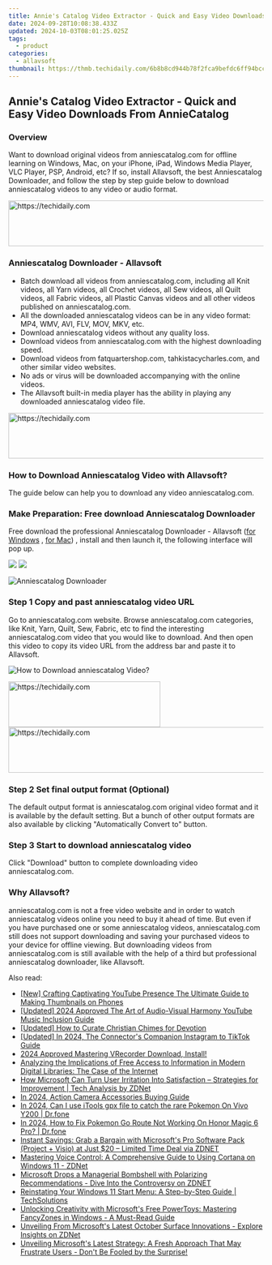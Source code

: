 ```yaml
---
title: Annie's Catalog Video Extractor - Quick and Easy Video Downloads From AnnieCatalog
date: 2024-09-28T10:08:38.433Z
updated: 2024-10-03T08:01:25.025Z
tags:
  - product
categories:
  - allavsoft
thumbnail: https://thmb.techidaily.com/6b8b8cd944b78f2fca9befdc6ff94bcc8ad2bce093f59dcdf2b6479e3403f82d.jpg
---
```


## Annie's Catalog Video Extractor - Quick and Easy Video Downloads From AnnieCatalog

### Overview

Want to download original videos from anniescatalog.com for offline learning on Windows, Mac, on your iPhone, iPad, Windows Media Player, VLC Player, PSP, Android, etc? If so, install Allavsoft, the best Anniescatalog Downloader, and follow the step by step guide below to download anniescatalog videos to any video or audio format.

<!-- affiliate ads begin -->
<a href="https://appsumo.8odi.net/c/5597632/2037356/7443" target="_top" id="2037356">
  <img src="//a.impactradius-go.com/display-ad/7443-2037356" border="0" alt="https://techidaily.com" width="728" height="90"/>
</a>
<img height="0" width="0" src="https://appsumo.8odi.net/i/5597632/2037356/7443" style="position:absolute;visibility:hidden;" border="0" />
<!-- affiliate ads end -->

### Anniescatalog Downloader - Allavsoft

* Batch download all videos from anniescatalog.com, including all Knit videos, all Yarn videos, all Crochet videos, all Sew videos, all Quilt videos, all Fabric videos, all Plastic Canvas videos and all other videos published on anniescatalog.com.
* All the downloaded anniescatalog videos can be in any video format: MP4, WMV, AVI, FLV, MOV, MKV, etc.
* Download anniescatalog videos without any quality loss.
* Download videos from anniescatalog.com with the highest downloading speed.
* Download videos from fatquartershop.com, tahkistacycharles.com, and other similar video websites.
* No ads or virus will be downloaded accompanying with the online videos.
* The Allavsoft built-in media player has the ability in playing any downloaded anniescatalog video file.

<!-- affiliate ads begin -->
<a href="https://appsumo.8odi.net/c/5597632/2037475/7443" target="_top" id="2037475">
  <img src="//a.impactradius-go.com/display-ad/7443-2037475" border="0" alt="https://techidaily.com" width="728" height="90"/>
</a>
<img height="0" width="0" src="https://appsumo.8odi.net/i/5597632/2037475/7443" style="position:absolute;visibility:hidden;" border="0" />
<!-- affiliate ads end -->

### How to Download Anniescatalog Video with Allavsoft?

The guide below can help you to download any video anniescatalog.com.

### Make Preparation: Free download Anniescatalog Downloader

Free download the professional Anniescatalog Downloader - Allavsoft ([for Windows](https://tools.techidaily.com/allavsoft/products/) , [for Mac](https://tools.techidaily.com/allavsoft/products/)) , install and then launch it, the following interface will pop up.

[![](https://www.allavsoft.com/how-to/../images/how-to/free-download-win.jpg)](https://tools.techidaily.com/allavsoft/products/) [![](https://www.allavsoft.com/how-to/../images/how-to/free-download-mac.jpg)](https://tools.techidaily.com/allavsoft/products/)

![Anniescatalog Downloader](https://www.allavsoft.com/how-to/../images/allavsoft/screen-shot-600.jpg)

### Step 1 Copy and past anniescatalog video URL

Go to anniescatalog.com website. Browse anniescatalog.com categories, like Knit, Yarn, Quilt, Sew, Fabric, etc to find the interesting anniescatalog.com video that you would like to download. And then open this video to copy its video URL from the address bar and paste it to Allavsoft.

![How to Download anniescatalog Video?](https://www.allavsoft.com/how-to/../images/how-to/download-rtmp-video/download-rtmp-video.jpg)

<!-- affiliate ads begin -->
<a href="https://aligracehair.sjv.io/c/5597632/1902304/19272" target="_top" id="1902304">
  <img src="//a.impactradius-go.com/display-ad/19272-1902304" border="0" alt="https://techidaily.com" width="300" height="90"/>
</a>
<img height="0" width="0" src="https://aligracehair.sjv.io/i/5597632/1902304/19272" style="position:absolute;visibility:hidden;" border="0" />
<!-- affiliate ads end -->

<!-- affiliate ads begin -->
<a href="https://bluettius.sjv.io/c/5597632/2139119/17108" target="_top" id="2139119">
  <img src="//a.impactradius-go.com/display-ad/17108-2139119" border="0" alt="https://techidaily.com" width="728" height="90"/>
</a>
<img height="0" width="0" src="https://bluettius.sjv.io/i/5597632/2139119/17108" style="position:absolute;visibility:hidden;" border="0" />
<!-- affiliate ads end -->

### Step 2 Set final output format (Optional)

The default output format is anniescatalog.com original video format and it is available by the default setting. But a bunch of other output formats are also available by clicking "Automatically Convert to" button.

### Step 3 Start to download anniescatalog video

Click "Download" button to complete downloading video anniescatalog.com.

### Why Allavsoft?

anniescatalog.com is not a free video website and in order to watch anniescatalog videos online you need to buy it ahead of time. But even if you have purchased one or some anniescatalog videos, anniescatalog.com still does not support downloading and saving your purchased videos to your device for offline viewing. But downloading videos from anniescatalog.com is still available with the help of a third but professional anniescatalog downloader, like Allavsoft.

<ins class="adsbygoogle"
     style="display:block"
     data-ad-format="autorelaxed"
     data-ad-client="ca-pub-7571918770474297"
     data-ad-slot="1223367746"></ins>

<ins class="adsbygoogle"
     style="display:block"
     data-ad-client="ca-pub-7571918770474297"
     data-ad-slot="8358498916"
     data-ad-format="auto"
     data-full-width-responsive="true"></ins>

<span class="atpl-alsoreadstyle">Also read:</span>
<div><ul>
<li><a href="https://youtube-clips.techidaily.com/new-crafting-captivating-youtube-presence-the-ultimate-guide-to-making-thumbnails-on-phones/"><u>[New] Crafting Captivating YouTube Presence The Ultimate Guide to Making Thumbnails on Phones</u></a></li>
<li><a href="https://article-files.techidaily.com/updated-2024-approved-the-art-of-audio-visual-harmony-youtube-music-inclusion-guide/"><u>[Updated] 2024 Approved The Art of Audio-Visual Harmony YouTube Music Inclusion Guide</u></a></li>
<li><a href="https://some-knowledge.techidaily.com/updated-how-to-curate-christian-chimes-for-devotion/"><u>[Updated] How to Curate Christian Chimes for Devotion</u></a></li>
<li><a href="https://vp-tips.techidaily.com/updated-in-2024-the-connectors-companion-instagram-to-tiktok-guide/"><u>[Updated] In 2024, The Connector's Companion Instagram to TikTok Guide</u></a></li>
<li><a href="https://remote-screen-capture.techidaily.com/1715860880916-2024-approved-mastering-vrecorder-download-install/"><u>2024 Approved Mastering VRecorder Download, Install!</u></a></li>
<li><a href="https://tech-hub.techidaily.com/analyzing-the-implications-of-free-access-to-information-in-modern-digital-libraries-the-case-of-the-internet/"><u>Analyzing the Implications of Free Access to Information in Modern Digital Libraries: The Case of the Internet</u></a></li>
<li><a href="https://win-premium.techidaily.com/how-microsoft-can-turn-user-irritation-into-satisfaction-strategies-for-improvement-tech-analysis-by-zdnet/"><u>How Microsoft Can Turn User Irritation Into Satisfaction – Strategies for Improvement | Tech Analysis by ZDNet</u></a></li>
<li><a href="https://fox-blue.techidaily.com/in-2024-action-camera-accessories-buying-guide/"><u>In 2024, Action Camera Accessories Buying Guide</u></a></li>
<li><a href="https://change-location.techidaily.com/in-2024-can-i-use-itools-gpx-file-to-catch-the-rare-pokemon-on-vivo-y200-drfone-by-drfone-virtual-android/"><u>In 2024, Can I use iTools gpx file to catch the rare Pokemon On Vivo Y200 | Dr.fone</u></a></li>
<li><a href="https://pokemon-go-android.techidaily.com/in-2024-how-to-fix-pokemon-go-route-not-working-on-honor-magic-6-pro-drfone-by-drfone-virtual-android/"><u>In 2024, How to Fix Pokemon Go Route Not Working On Honor Magic 6 Pro? | Dr.fone</u></a></li>
<li><a href="https://win-premium.techidaily.com/instant-savings-grab-a-bargain-with-microsofts-pro-software-pack-project-plus-visio-at-just-20-limited-time-deal-via-zdnet/"><u>Instant Savings: Grab a Bargain with Microsoft's Pro Software Pack (Project + Visio) at Just $20 – Limited Time Deal via ZDNET</u></a></li>
<li><a href="https://win-premium.techidaily.com/mastering-voice-control-a-comprehensive-guide-to-using-cortana-on-windows-11-zdnet/"><u>Mastering Voice Control: A Comprehensive Guide to Using Cortana on Windows 11 - ZDNet</u></a></li>
<li><a href="https://win-premium.techidaily.com/microsoft-drops-a-managerial-bombshell-with-polarizing-recommendations-dive-into-the-controversy-on-zdnet/"><u>Microsoft Drops a Managerial Bombshell with Polarizing Recommendations - Dive Into the Controversy on ZDNET</u></a></li>
<li><a href="https://win-premium.techidaily.com/reinstating-your-windows-11-start-menu-a-step-by-step-guide-techsolutions/"><u>Reinstating Your Windows 11 Start Menu: A Step-by-Step Guide | TechSolutions</u></a></li>
<li><a href="https://win-premium.techidaily.com/unlocking-creativity-with-microsofts-free-powertoys-mastering-fancyzones-in-windows-a-must-read-guide/"><u>Unlocking Creativity with Microsoft's Free PowerToys: Mastering FancyZones in Windows - A Must-Read Guide</u></a></li>
<li><a href="https://win-premium.techidaily.com/unveiling-from-microsofts-latest-october-surface-innovations-explore-insights-on-zdnet/"><u>Unveiling From Microsoft's Latest October Surface Innovations - Explore Insights on ZDNet</u></a></li>
<li><a href="https://win-premium.techidaily.com/unveiling-microsofts-latest-strategy-a-fresh-approach-that-may-frustrate-users-dont-be-fooled-by-the-surprise/"><u>Unveiling Microsoft's Latest Strategy: A Fresh Approach That May Frustrate Users - Don't Be Fooled by the Surprise!</u></a></li>
</ul></div>

